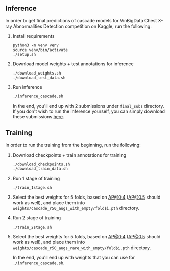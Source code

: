 ## Inference

In order to get final predictions of cascade models for VinBigData Chest X-ray Abnormalities Detection competition on Kaggle, run the following:

1. Install requirements
    ```
    python3 -m venv venv
    source venv/bin/activate
    ./setup.sh
    ```
    
2. Download model weights + test annotations for inference
    ```
    ./download_weights.sh
    ./download_test_data.sh
    ```
    
3. Run inference
    ```
    ./inference_cascade.sh
    ```

    In the end, you'll end up with 2 submissions under `final_subs` directory. If you don't wish to run the inference yourself, you can simply download these submissions [here](https://www.kaggle.com/ivanpan/vinbigdata-subs). 


## Training

In order to run the training from the beginning, run the following: 

1. Download checkpoints + train annotations for training
    ```
    ./download_checkpoints.sh
    ./download_train_data.sh
    ```
    
2. Run 1 stage of training
    ```
    ./train_1stage.sh
    ```

3. Select the best weights for 5 folds, based on AP@0.4 (AP@0.5 should work as well), and place them into `weights/cascade_r50_augs_with_empty/fold$i.pth` directory. 

4. Run 2 stage of training
    ```
    ./train_2stage.sh
    ```

5. Select the best weights for 5 folds, based on AP@0.4 (AP@0.5 should work as well), and place them into `weights/cascade_r50_augs_rare_with_empty/fold$i.pth` directory. 

    In the end, you'll end up with weights that you can use for `./inference_cascade.sh`.
